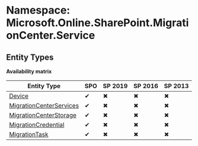 # Namespace: Microsoft.Online.SharePoint.MigrationCenter.Service
## Entity Types

**Availability matrix**

Entity Type | SPO | SP 2019 | SP 2016 | SP 2013
----------|-----|---------|---------|--------
[Device](./EntityTypes/Device) | ✔ | ✖ | ✖ | ✖
[MigrationCenterServices](./EntityTypes/MigrationCenterServices) | ✔ | ✖ | ✖ | ✖
[MigrationCenterStorage](./EntityTypes/MigrationCenterStorage) | ✔ | ✖ | ✖ | ✖
[MigrationCredential](./EntityTypes/MigrationCredential) | ✔ | ✖ | ✖ | ✖
[MigrationTask](./EntityTypes/MigrationTask) | ✔ | ✖ | ✖ | ✖

